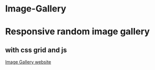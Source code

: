 # Image-Gallery

# Responsive random image gallery

## with css grid and js

[Image Gallery website](https://bassem-zakii.github.io/Image-Gallery/)
